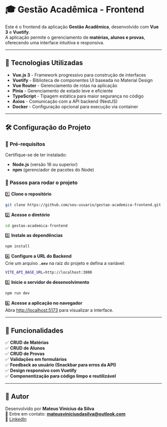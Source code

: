 # 🎓 Gestão Acadêmica - Frontend

Este é o frontend da aplicação **Gestão Acadêmica**, desenvolvido com **Vue 3** e **Vuetify**.  
A aplicação permite o gerenciamento de **matérias, alunos e provas**, oferecendo uma interface intuitiva e responsiva.

---

## 🚀 Tecnologias Utilizadas

- **Vue.js 3** - Framework progressivo para construção de interfaces
- **Vuetify** - Biblioteca de componentes UI baseada no Material Design
- **Vue Router** - Gerenciamento de rotas na aplicação
- **Pinia** - Gerenciamento de estado leve e eficiente
- **TypeScript** - Tipagem estática para maior segurança no código
- **Axios** - Comunicação com a API backend (NestJS)
- **Docker** - Configuração opcional para execução via container

---

## 🛠️ Configuração do Projeto

### 🔹 **Pré-requisitos**
Certifique-se de ter instalado:
- **Node.js** (versão 16 ou superior)
- **npm** (gerenciador de pacotes do Node)

### 🔹 **Passos para rodar o projeto**

1️⃣ **Clone o repositório**
```sh
git clone https://github.com/seu-usuario/gestao-academica-frontend.git
```
2️⃣ **Acesse o diretório**
```sh
cd gestao-academica-frontend
```
3️⃣ **Instale as dependências**
```sh
npm install
```
4️⃣ **Configure a URL do Backend**  
Crie um arquivo **`.env`** na raiz do projeto e defina a variável:
```sh
VITE_API_BASE_URL=http://localhost:3000
```
5️⃣ **Inicie o servidor de desenvolvimento**
```sh
npm run dev
```
6️⃣ **Acesse a aplicação no navegador**  
Abra [http://localhost:5173](http://localhost:5173) para visualizar a interface.

---

## 📌 Funcionalidades

✅ **CRUD de Matérias**  
✅ **CRUD de Alunos**  
✅ **CRUD de Provas**  
✅ **Validações em formulários**  
✅ **Feedback ao usuário (Snackbar para erros da API)**  
✅ **Design responsivo com Vuetify**  
✅ **Componentização para código limpo e reutilizável**

---

## 📝 **Autor**
Desenvolvido por **Mateus Vinícius da Silva**  
📧 Entre em contato: **mateusviniciusdasilva@outlook.com**  
🔗 [LinkedIn](https://www.linkedin.com/in/mateus-vin%C3%ADcius-da-silva-8156301a5/)

